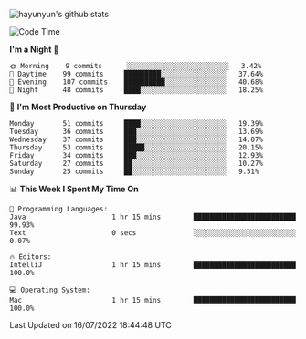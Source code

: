 
![hayunyun's github stats](https://github-readme-stats.vercel.app/api?username=hayunyun&show_icons=true)


<!--START_SECTION:waka-->
![Code Time](http://img.shields.io/badge/Code%20Time-0%20secs-blue)

**I'm a Night 🦉** 

```text
🌞 Morning    9 commits      ░░░░░░░░░░░░░░░░░░░░░░░░░   3.42% 
🌆 Daytime    99 commits     █████████░░░░░░░░░░░░░░░░   37.64% 
🌃 Evening    107 commits    ██████████░░░░░░░░░░░░░░░   40.68% 
🌙 Night      48 commits     ████░░░░░░░░░░░░░░░░░░░░░   18.25%

```
📅 **I'm Most Productive on Thursday** 

```text
Monday       51 commits     ████░░░░░░░░░░░░░░░░░░░░░   19.39% 
Tuesday      36 commits     ███░░░░░░░░░░░░░░░░░░░░░░   13.69% 
Wednesday    37 commits     ███░░░░░░░░░░░░░░░░░░░░░░   14.07% 
Thursday     53 commits     █████░░░░░░░░░░░░░░░░░░░░   20.15% 
Friday       34 commits     ███░░░░░░░░░░░░░░░░░░░░░░   12.93% 
Saturday     27 commits     ██░░░░░░░░░░░░░░░░░░░░░░░   10.27% 
Sunday       25 commits     ██░░░░░░░░░░░░░░░░░░░░░░░   9.51%

```


📊 **This Week I Spent My Time On** 

```text
💬 Programming Languages: 
Java                     1 hr 15 mins        █████████████████████████   99.93% 
Text                     0 secs              ░░░░░░░░░░░░░░░░░░░░░░░░░   0.07%

🔥 Editors: 
IntelliJ                 1 hr 15 mins        █████████████████████████   100.0%

💻 Operating System: 
Mac                      1 hr 15 mins        █████████████████████████   100.0%

```


 Last Updated on 16/07/2022 18:44:48 UTC
<!--END_SECTION:waka-->

<!--
**hayunyun/hayunyun** is a ✨ _special_ ✨ repository because its `README.md` (this file) appears on your GitHub profile.

Here are some ideas to get you started:

- 🔭 I’m currently working on ...
- 🌱 I’m currently learning ...
- 👯 I’m looking to collaborate on ...
- 🤔 I’m looking for help with ...
- 💬 Ask me about ...
- 📫 How to reach me: ...
- 😄 Pronouns: ...
- ⚡ Fun fact: ...
-->
